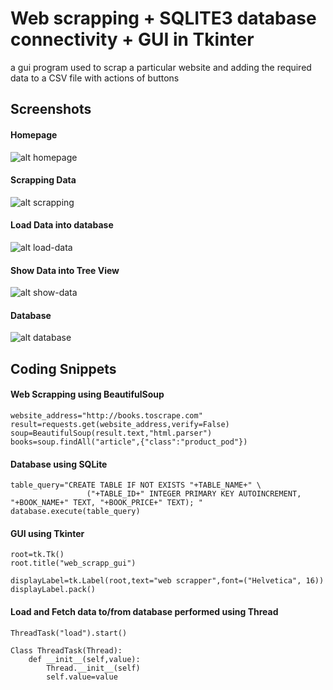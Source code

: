 # Web scrapping + SQLITE3 database connectivity + GUI in Tkinter 

a gui program used to scrap a particular website and adding the required data to a CSV file with actions of buttons 

## Screenshots

#### Homepage
![alt homepage](https://kunal932.github.io/full_gui_web_scrapping/Home%20Page.png)

#### Scrapping Data
![alt scrapping](https://kunal932.github.io/full_gui_web_scrapping/Scrapping%20Data.png)

#### Load Data into database
![alt load-data](https://kunal932.github.io/full_gui_web_scrapping/Loading%20Data.png)

#### Show Data into Tree View
![alt show-data](https://kunal932.github.io/full_gui_web_scrapping/Show%20Data.png)

#### Database
![alt database](https://kunal932.github.io/full_gui_web_scrapping/Database.png)

## Coding Snippets

#### Web Scrapping using BeautifulSoup
```
website_address="http://books.toscrape.com"
result=requests.get(website_address,verify=False)
soup=BeautifulSoup(result.text,"html.parser")
books=soup.findAll("article",{"class":"product_pod"})
```

#### Database using SQLite
```
table_query="CREATE TABLE IF NOT EXISTS "+TABLE_NAME+" \
                 ("+TABLE_ID+" INTEGER PRIMARY KEY AUTOINCREMENT, "+BOOK_NAME+" TEXT, "+BOOK_PRICE+" TEXT); "
database.execute(table_query)
```

#### GUI using Tkinter
```
root=tk.Tk()
root.title("web_scrapp_gui")

displayLabel=tk.Label(root,text="web scrapper",font=("Helvetica", 16))
displayLabel.pack()
```

#### Load and Fetch data to/from database performed using Thread
```
ThreadTask("load").start()

Class ThreadTask(Thread):
    def __init__(self,value):
        Thread.__init__(self)
        self.value=value
```

